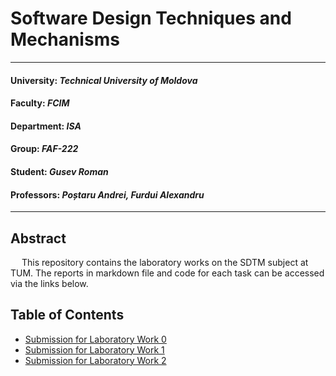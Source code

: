 # Software Design Techniques and Mechanisms

----

#### **University**: _Technical University of Moldova_
#### **Faculty**: _FCIM_
#### **Department**: _ISA_
#### **Group**: _FAF-222_
#### **Student**: _Gusev Roman_
#### **Professors:** _Poștaru Andrei, Furdui Alexandru_

----

## Abstract
&ensp;&ensp; This repository contains the laboratory works on the SDTM subject at TUM.
The reports in markdown file and code for each task can be accessed via the links below.

## Table of Contents
- [Submission for Laboratory Work 0](src/main/java/Laboratory_Work_1_SOLID_Principles)
- [Submission for Laboratory Work 1](src/main/java/Laboratory_Work_2_Creational_Patterns)
- [Submission for Laboratory Work 2](src/main/java/Laboratory_Work_3_Structural_Patterns)